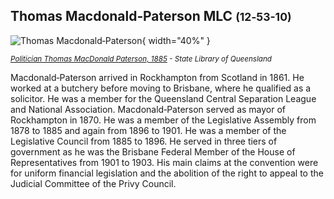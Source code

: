 ## Thomas Macdonald‑Paterson MLC <small>(12‑53-10)</small> 

![Thomas Macdonald‑Paterson](../assets/thomas-macdonald‑paterson.jpg){ width="40%" } 

*<small>[Politician Thomas MacDonald Paterson, 1885](http://onesearch.slq.qld.gov.au/permalink/f/1upgmng/slq_alma21218125040002061) - State Library of Queensland</small>*

Macdonald‑Paterson arrived in Rockhampton from Scotland in 1861. He worked at a butchery before moving to Brisbane, where he qualified as a solicitor. He was a member for the Queensland Central Separation League and National Association. Macdonald‑Paterson served as mayor of Rockhampton in 1870. He was a member of the Legislative Assembly from 1878 to 1885 and again from 1896 to 1901. He was a member of the Legislative Council from 1885 to 1896. He served in three tiers of government as he was the Brisbane Federal Member of the House of Representatives from 1901 to 1903. His main claims at the convention were for uniform financial legislation and the abolition of the right to appeal to the Judicial Committee of the Privy Council.
